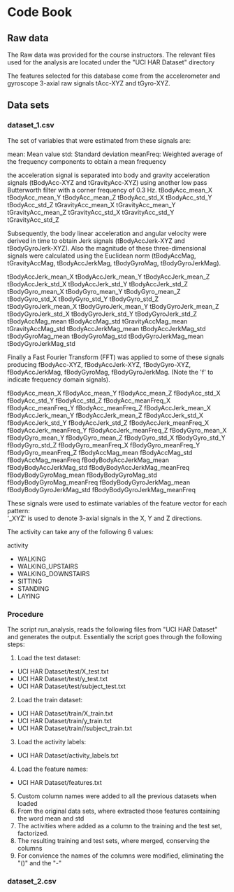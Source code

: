 Code Book
==============================

## Raw data

The Raw data was provided for the course instructors. The relevant files used for the analysis are located under the "UCI HAR Dataset" directory

The features selected for this database come from the accelerometer and gyroscope 3-axial raw signals tAcc-XYZ and tGyro-XYZ.

## Data sets
### dataset_1.csv

The set of variables that were estimated from these signals are: 

mean: Mean value
std: Standard deviation
meanFreq: Weighted average of the frequency components to obtain a mean frequency

the acceleration signal is separated into body and gravity acceleration signals (tBodyAcc-XYZ and tGravityAcc-XYZ) using another low pass Butterworth filter with a corner frequency of 0.3 Hz. 
tBodyAcc_mean_X
tBodyAcc_mean_Y
tBodyAcc_mean_Z
tBodyAcc_std_X
tBodyAcc_std_Y
tBodyAcc_std_Z
tGravityAcc_mean_X
tGravityAcc_mean_Y
tGravityAcc_mean_Z
tGravityAcc_std_X
tGravityAcc_std_Y
tGravityAcc_std_Z

Subsequently, the body linear acceleration and angular velocity were derived in time to obtain Jerk signals (tBodyAccJerk-XYZ and tBodyGyroJerk-XYZ). Also the magnitude of these three-dimensional signals were calculated using the Euclidean norm (tBodyAccMag, tGravityAccMag, tBodyAccJerkMag, tBodyGyroMag, tBodyGyroJerkMag). 

tBodyAccJerk_mean_X
tBodyAccJerk_mean_Y
tBodyAccJerk_mean_Z
tBodyAccJerk_std_X
tBodyAccJerk_std_Y
tBodyAccJerk_std_Z
tBodyGyro_mean_X
tBodyGyro_mean_Y
tBodyGyro_mean_Z
tBodyGyro_std_X
tBodyGyro_std_Y
tBodyGyro_std_Z
tBodyGyroJerk_mean_X
tBodyGyroJerk_mean_Y
tBodyGyroJerk_mean_Z
tBodyGyroJerk_std_X
tBodyGyroJerk_std_Y
tBodyGyroJerk_std_Z
tBodyAccMag_mean
tBodyAccMag_std
tGravityAccMag_mean
tGravityAccMag_std
tBodyAccJerkMag_mean
tBodyAccJerkMag_std
tBodyGyroMag_mean
tBodyGyroMag_std
tBodyGyroJerkMag_mean
tBodyGyroJerkMag_std

Finally a Fast Fourier Transform (FFT) was applied to some of these signals producing fBodyAcc-XYZ, fBodyAccJerk-XYZ, fBodyGyro-XYZ, fBodyAccJerkMag, fBodyGyroMag, fBodyGyroJerkMag. (Note the 'f' to indicate frequency domain signals). 

fBodyAcc_mean_X
fBodyAcc_mean_Y
fBodyAcc_mean_Z
fBodyAcc_std_X
fBodyAcc_std_Y
fBodyAcc_std_Z
fBodyAcc_meanFreq_X
fBodyAcc_meanFreq_Y
fBodyAcc_meanFreq_Z
fBodyAccJerk_mean_X
fBodyAccJerk_mean_Y
fBodyAccJerk_mean_Z
fBodyAccJerk_std_X
fBodyAccJerk_std_Y
fBodyAccJerk_std_Z
fBodyAccJerk_meanFreq_X
fBodyAccJerk_meanFreq_Y
fBodyAccJerk_meanFreq_Z
fBodyGyro_mean_X
fBodyGyro_mean_Y
fBodyGyro_mean_Z
fBodyGyro_std_X
fBodyGyro_std_Y
fBodyGyro_std_Z
fBodyGyro_meanFreq_X
fBodyGyro_meanFreq_Y
fBodyGyro_meanFreq_Z
fBodyAccMag_mean
fBodyAccMag_std
fBodyAccMag_meanFreq
fBodyBodyAccJerkMag_mean
fBodyBodyAccJerkMag_std
fBodyBodyAccJerkMag_meanFreq
fBodyBodyGyroMag_mean
fBodyBodyGyroMag_std
fBodyBodyGyroMag_meanFreq
fBodyBodyGyroJerkMag_mean
fBodyBodyGyroJerkMag_std
fBodyBodyGyroJerkMag_meanFreq

These signals were used to estimate variables of the feature vector for each pattern:  
'_XYZ' is used to denote 3-axial signals in the X, Y and Z directions.

The activity can take any of the following 6 values:

activity

* WALKING
* WALKING_UPSTAIRS
* WALKING_DOWNSTAIRS
* SITTING
* STANDING
* LAYING

### Procedure

The script run_analysis, reads the following files from "UCI HAR Dataset" and generates the output.
Essentially the script goes through the following steps:

1. Load the test dataset:
* UCI HAR Dataset/test/X_test.txt
* UCI HAR Dataset/test/y_test.txt
* UCI HAR Dataset/test/subject_test.txt

2. Load the train dataset:
* UCI HAR Dataset/train/X_train.txt
* UCI HAR Dataset/train/y_train.txt
* UCI HAR Dataset/train//subject_train.txt

3. Load the activity labels:
* UCI HAR Dataset/activity_labels.txt

4. Load the feature names:
* UCI HAR Dataset/features.txt

5. Custom column names were added to all the previous datasets when loaded
6. From the original data sets, where extracted those features containing the word mean and std
7. The activities where added as a column to the training and the test set, factorized.
8. The resulting training and test sets, where merged, conserving the columns
9. For convience the names of the columns were modified, eliminating the "()" and the "-" 

### dataset_2.csv

